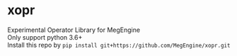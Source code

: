 # xopr
Experimental Operator Library for MegEngine  
Only support python 3.6+  
Install this repo by `pip install git+https://github.com/MegEngine/xopr.git`  